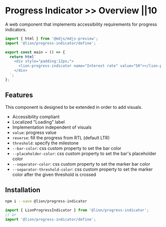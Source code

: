 # Progress Indicator >> Overview ||10

A web component that implements accessibility requirements for progress indicators.

```js script
import { html } from '@mdjs/mdjs-preview';
import '@lion/progress-indicator/define';
```

```js preview-story
export const main = () => {
  return html`
    <div style="padding:12px;">
      <lion-progress-indicator name="Interest rate" value="50"></lion-progress-indicator>
    </div>
  `;
};
```

## Features

This component is designed to be extended in order to add visuals.

- Accessibility compliant
- Localized "Loading" label
- Implementation independent of visuals
- `value`: progress value
- `reverse`: fill the progress from RTL (default LTR)
- `threshold`: specify the milestone
- `--bar-color`: css custom property to set the bar color
- `--placeholder-color`: css custom property to set the bar's placeholder color
- `--separator-color`: css custom property to set the marker bar color
- `--separator-threshold-color`: css custom property to set the marker color after the given threshold is crossed

## Installation

```bash
npm i --save @lion/progress-indicator
```

```js
import { LionProgressIndicator } from '@lion/progress-indicator';
// or
import '@lion/progress-indicator/define';
```
